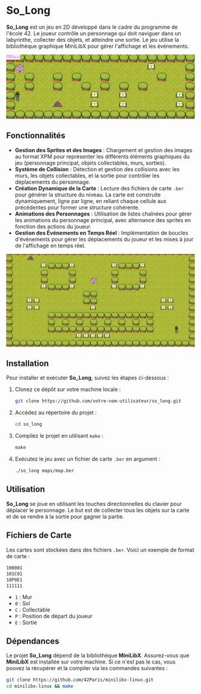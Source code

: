 # So_Long

**So_Long** est un jeu en 2D développé dans le cadre du programme de l'école 42. Le joueur contrôle un personnage qui doit naviguer dans un labyrinthe, collecter des objets, et atteindre une sortie. Le jeu utilise la bibliothèque graphique MiniLibX pour gérer l'affichage et les événements.


![Exemple de carte](exemple1.png)

## Fonctionnalités

- **Gestion des Sprites et des Images** : Chargement et gestion des images au format XPM pour représenter les différents éléments graphiques du jeu (personnage principal, objets collectables, murs, sorties).
- **Système de Collision** : Détection et gestion des collisions avec les murs, les objets collectables, et la sortie pour contrôler les déplacements du personnage.
- **Création Dynamique de la Carte** : Lecture des fichiers de carte `.ber` pour générer la structure du niveau. La carte est construite dynamiquement, ligne par ligne, en reliant chaque cellule aux précédentes pour former une structure cohérente.
- **Animations des Personnages** : Utilisation de listes chaînées pour gérer les animations du personnage principal, avec alternance des sprites en fonction des actions du joueur.
- **Gestion des Événements en Temps Réel** : Implémentation de boucles d'événements pour gérer les déplacements du joueur et les mises à jour de l'affichage en temps réel.

![Exemple de carte](exemple2.png)

## Installation

Pour installer et exécuter **So_Long**, suivez les étapes ci-dessous :

1. Clonez ce dépôt sur votre machine locale :
    ```bash
    git clone https://github.com/votre-nom-utilisateur/so_long.git
    ```

2. Accédez au répertoire du projet :
    ```bash
    cd so_long
    ```

3. Compilez le projet en utilisant `make` :
    ```bash
    make
    ```

4. Exécutez le jeu avec un fichier de carte `.ber` en argument :
    ```bash
    ./so_long maps/map.ber
    ```

## Utilisation

**So_Long** se joue en utilisant les touches directionnelles du clavier pour déplacer le personnage. Le but est de collecter tous les objets sur la carte et de se rendre à la sortie pour gagner la partie.

## Fichiers de Carte

Les cartes sont stockées dans des fichiers `.ber`. Voici un exemple de format de carte :

```111111
100001
101C01
10P0E1
111111
```


- `1` : Mur
- `0` : Sol
- `C` : Collectable
- `P` : Position de départ du joueur
- `E` : Sortie

## Dépendances

Le projet **So_Long** dépend de la bibliothèque **MiniLibX**. Assurez-vous que **MiniLibX** est installée sur votre machine. Si ce n'est pas le cas, vous pouvez la récupérer et la compiler via les commandes suivantes :

```bash
git clone https://github.com/42Paris/minilibx-linux.git
cd minilibx-linux && make

